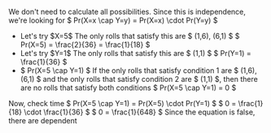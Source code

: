We don't need to calculate all possibilities. Since this is independence, we're looking for $ Pr(X=x \cap Y=y) = Pr(X=x) \cdot Pr(Y=y) $

<ul>
	<li> Let's try $X=5$ 
The only rolls that satisfy this are $ (1,6), (6,1) $ 
$ Pr(X=5) = \frac{2}{36} = \frac{1}{18} $
	<li> Let's try $Y=1$ 
The only rolls that satisfy this are $ (1,1) $ 
$ Pr(Y=1) = \frac{1}{36} $
	<li> $ Pr(X=5 \cap Y=1) $ 
	      If the only rolls that satisfy condition 1 are $ (1,6), (6,1) $ and the only rolls that satisfy condition 2 are $ (1,1) $, then there are no rolls that satisfy both conditions 
	      $ Pr(X=5 \cap Y=1) = 0 $
</ul>
Now, check time 
$ Pr(X=5 \cap Y=1) = Pr(X=5) \cdot Pr(Y=1) $ 
$ 0 = \frac{1}{18} \cdot \frac{1}{36} $ 
$ 0 = \frac{1}{648} $ 
Since the equation is false, there are dependent
